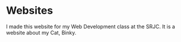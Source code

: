 # Websites
I made this website for my Web Development class at the SRJC.
It is a website about my Cat, Binky.

